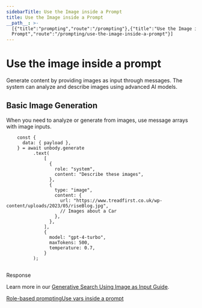 ```yaml
---
sidebarTitle: Use the Image inside a Prompt
title: Use the Image inside a Prompt
__path__: >-
  [{"title":"prompting","route":"/prompting"},{"title":"Use the Image inside a
  Prompt","route":"/prompting/use-the-image-inside-a-prompt"}]
---
```


# Use the image inside a prompt

Generate content by providing images as input through messages. The system can analyze and describe images using advanced AI models.

## Basic Image Generation

When you need to analyze or generate from images, use message arrays with image inputs.

```
    const {
      data: { payload },
    } = await unbody.generate
          .text(
              [
                {
                  role: "system",
                  content: "Describe these images",
                },
                {
                  type: "image",
                  content: {
                    url: "https://www.treadfirst.co.uk/wp-content/uploads/2023/05/riseBlog.jpg",
                    // Images about a Car
                  },
                },
              ],
              {
                model: "gpt-4-turbo",
                maxTokens: 500,
                temperature: 0.7,
              }
          );
```

## 

Response

Learn more in our [Generative Search Using Image as Input Guide](/content-api/generative#using-images-as-input).

[Role-based prompting](/prompting/role-based-prompting "Role-based prompting")[Use vars inside a prompt](/prompting/use-vars-inside-a-prompt "Use vars inside a prompt")